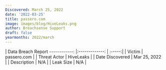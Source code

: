 ```yaml
---
Discovered: March 25, 2022
date: '2022-03-25'
title: passero.com
image: images/blog/HiveLeaks.png
author: Breachsense Support
draft: false
yearmonths: 2022/march
---
```



| Data Breach Report
------------:   |:-------------:    | :-----:|
| Victim    | passero.com      | 
| Threat Actor    | HiveLeaks      | 
| Date Discovered    | Mar 25, 2022      | 
| Description    | N/A      | 
| Leak Size    | N/A      | 

